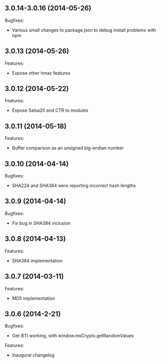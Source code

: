 ## 3.0.14-3.0.16 (2014-05-26)

Bugfixes:

  - Various small changes to package.json to debug install problems with npm
 

## 3.0.13 (2014-05-26)

Features:

  - Expose other hmac features

## 3.0.12 (2014-05-22)

Features:

  - Expose Salsa20 and CTR to modules

## 3.0.11 (2014-05-18)

Features:

   - Buffer comparison as an unsigned big-endian number

## 3.0.10 (2014-04-14)

Bugfixes:

  - SHA224 and SHA384 were reporting incorrect hash lengths 

## 3.0.9 (2014-04-14)

Bugfixes:

  - Fix bug in SHA384 inclusion

## 3.0.8 (2014-04-13)

Features:

  - SHA384 implementation

## 3.0.7 (2014-03-11)

Features:

  - MD5 implementation

## 3.0.6 (2014-2-21)

Bugfixes:

  - Get IE11 working, with window.msCrypto.getRandomValues

Features:

  - Inaugural changelog
